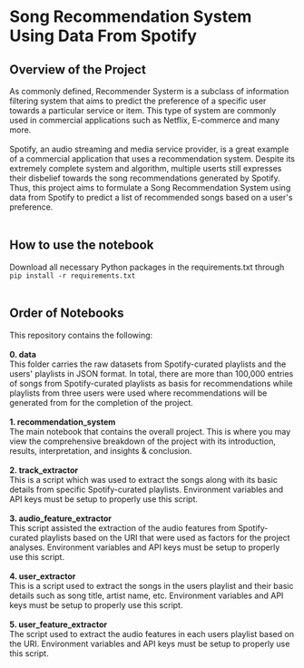 # Song Recommendation System Using Data From Spotify
## Overview of the Project
As commonly defined, Recommender Systerm is a subclass of information filtering system that aims to predict the preference  of a specific user towards a particular service or item. This type of system are commonly used in commercial applications such as Netflix, E-commerce and many more. 
<br>
<br>Spotify, an audio streaming and media service provider, is a great example of a commercial application that uses a recommendation system. Despite its extremely complete system and algorithm, multiple userts still expresses their disbelief towards the song recommendations generated by Spotify. Thus, this project aims to formulate a Song Recommendation System using data from Spotify to predict a list of recommended songs based on a user's preference.
<br>
<br>
## How to use the notebook
Download all necessary Python packages in the requirements.txt through ``` pip install -r requirements.txt```
<br>
<br>
## Order of Notebooks
This repository contains the following:
<br>
<br> **0. data**
<br>This folder carries the raw datasets from Spotify-curated playlists and the users' playlists in JSON format. In total, there are more than 100,000 entries of songs from Spotify-curated playlists as basis for recommendations while playlists from three users were used where recommendations will be generated from for the completion of the project. 
<br>
<br> **1. recommendation_system**
<br>The main notebook that contains the overall project. This is where you may view the comprehensive breakdown of the project with its introduction, results, interpretation, and insights & conclusion.
<br>
<br> **2. track_extractor**
<br> This is a script which was used to extract the songs along with its basic details from specific Spotify-curated playlists. Environment variables and API keys must be setup to properly use this script.
<br>
<br> **3. audio_feature_extractor**
<br>This script assisted the extraction of the audio features from Spotify-curated playlists based on the URI that were used as factors for the project analyses. Environment variables and API keys must be setup to properly use this script.
<br>
<br> **4. user_extractor**
<br> This is a script used to extract the songs in the users playlist and their basic details such as song title, artist name, etc. Environment variables and API keys must be setup to properly use this script.
<br>
<br> **5. user_feature_extractor**
<br> The script used to extract the audio features in each users playlist based on the URI. Environment variables and API keys must be setup to properly use this script.